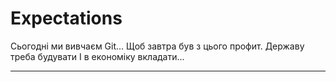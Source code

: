 # Expectations
Сьогодні ми вивчаєм Git...
Щоб завтра був з цього профит.
Державу треба будувати
І в економіку вкладати...
  * * * * * * * * * * * * * *